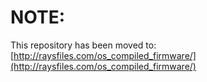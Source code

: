 # NOTE:
This repository has been moved to: [http://raysfiles.com/os_compiled_firmware/](http://raysfiles.com/os_compiled_firmware/)
